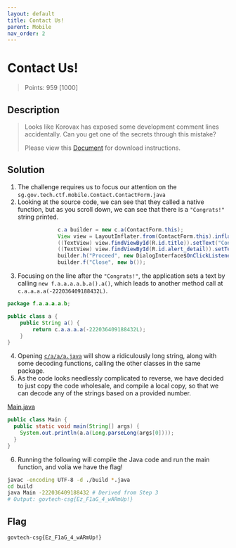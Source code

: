 ```yaml
---
layout: default
title: Contact Us!
parent: Mobile
nav_order: 2
---
```

# Contact Us!

> Points: 959 [1000]

## Description

> Looks like Korovax has exposed some development comment lines accidentally. Can you get one of the secrets through this mistake?
> 
> Please view this [Document](https://docs.google.com/document/d/1GrQ6znlN2Z0tu_uAPAs1qrn6by24I51mq8RIIHmFGDU/edit?usp=sharing) for download instructions.
> 

## Solution
1. The challenge requires us to focus our attention on the `sg.gov.tech.ctf.mobile.Contact.ContactForm.java` 
2. Looking at the source code, we can see that they called a native function, but as you scroll down, we can see that there is a `"Congrats!"` string printed.
```java 
                c.a builder = new c.a(ContactForm.this);
                View view = LayoutInflater.from(ContactForm.this).inflate(R.layout.custom_alert, (ViewGroup) null);
                ((TextView) view.findViewById(R.id.title)).setText("Congrats!");
                ((TextView) view.findViewById(R.id.alert_detail)).setText(new f.a.a.a.a.b.a().a());
                builder.h("Proceed", new DialogInterface$OnClickListenerC0070a());
                builder.f("Close", new b());
```
3. Focusing on the line after the `"Congrats!"`, the application sets a text by calling `new f.a.a.a.a.b.a().a()`, which leads to another method call at `c.a.a.a.a(-222036409188432L)`.
```java
package f.a.a.a.a.b;

public class a {
    public String a() {
        return c.a.a.a.a(-222036409188432L);
    }
}
```
4. Opening [`c/a/a/a.java`](a.java) will show a ridiculously long string, along with some decoding functions, calling the other classes in the same package. 
5. As the code looks needlessly complicated to reverse, we have decided to just copy the code wholesale, and compile a local copy, so that we can decode any of the strings based on a provided number.

[Main.java](Main.java)
```java
public class Main {
  public static void main(String[] args) {
    System.out.println(a.a(Long.parseLong(args[0])));
  }
}
```

6. Running the following will compile the Java code and run the main function, and volia we have the flag!
```sh
javac -encoding UTF-8 -d ./build *.java
cd build
java Main -222036409188432 # Derived from Step 3
# Output: govtech-csg{Ez_F1aG_4_wARmUp!}
```

## Flag
`govtech-csg{Ez_F1aG_4_wARmUp!}`